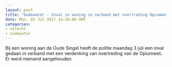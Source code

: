 ```yaml
---
layout: post
title: "Oudewater - Inval in woning in verband met overtreding Opiumwet"
date: Mon, 03 Jul 2017 14:20:00 GMT
categories: 
- utrecht 
- oudewater 
---
```


Bij een woning aan de Oude Singel heeft de politie maandag 3 juli een inval gedaan in verband met een verdenking van overtreding van de Opiumwet. Er werd niemand aangehouden.
